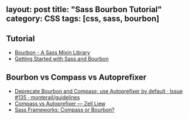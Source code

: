 layout: post
title: "Sass Bourbon Tutorial"
category: CSS
tags: [css, sass, bourbon]
---

## Tutorial

- [Bourbon - A Sass Mixin Library](http://bourbon.io/)
- [Getting Started with Sass and Bourbon](http://www.sitepoint.com/getting-started-sass-bourbon/)

## Bourbon vs Compass vs Autoprefixer 

- [Deprecate Bourbon and Compass; use Autoprefixer by default · Issue #135 · monterail/guidelines](https://github.com/monterail/guidelines/issues/135)
- [Compass vs Autoprefixer — Zell Liew](http://www.zell-weekeat.com/compass-vs-autoprefixer/)
- [Sass Frameworks: Compass or Bourbon?](http://www.sitepoint.com/compass-or-bourbon-sass-frameworks/)

